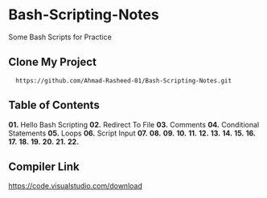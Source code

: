 # Bash-Scripting-Notes
Some Bash Scripts for Practice
## Clone My Project
      https://github.com/Ahmad-Rasheed-01/Bash-Scripting-Notes.git
## Table of Contents
**01.** Hello Bash Scripting
**02.** Redirect To File
**03.** Comments
**04.** Conditional Statements
**05.** Loops
**06.** Script Input
**07.**
**08.**
**09.**
**10.**
**11.**
**12.**
**13.**
**14.**
**15.**
**16.**
**17.**
**18.**
**19.**
**20.**
**21.**
**22.**



## Compiler Link
  https://code.visualstudio.com/download

